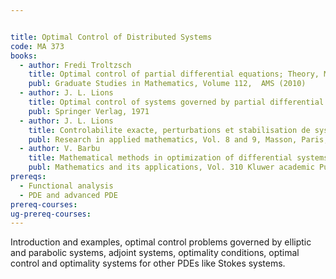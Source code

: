 ```yaml
---


title: Optimal Control of Distributed Systems
code: MA 373
books:
  - author: Fredi Troltzsch
    title: Optimal control of partial differential equations; Theory, Methods and Applications
    publ: Graduate Studies in Mathematics, Volume 112,  AMS (2010)
  - author: J. L. Lions
    title: Optimal control of systems governed by partial differential equations
    publ: Springer Verlag, 1971
  - author: J. L. Lions
    title: Controlabilite exacte, perturbations et stabilisation de systems distribues, Tome 1 and 2
    publ: Research in applied mathematics, Vol. 8 and 9, Masson, Paris, 1988
  - author: V. Barbu
    title: Mathematical methods in optimization of differential systems
    publ: Mathematics and its applications, Vol. 310 Kluwer academic Publishers, 1994
prereqs:
  - Functional analysis
  - PDE and advanced PDE
prereq-courses: 
ug-prereq-courses: 
---
```




Introduction and examples, optimal control problems governed by elliptic and parabolic systems, adjoint systems, optimality conditions, optimal control and optimality systems for other PDEs like Stokes systems.
